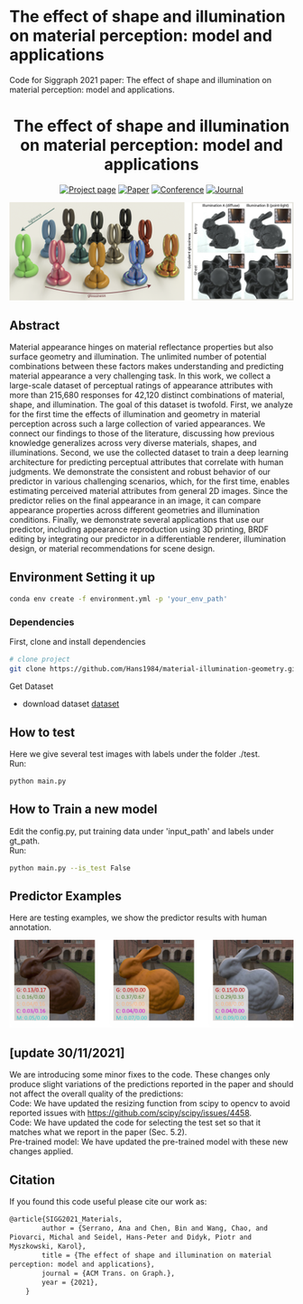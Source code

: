 # The effect of shape and illumination on material perception: model and applications
Code for Siggraph 2021 paper: The effect of shape and illumination on material perception: model and applications.
<div align="center">  
  
# The effect of shape and illumination on material perception: model and applications  
[![Project page](https://img.shields.io/badge/-Project%20page-blue)](http://mig.mpi-inf.mpg.de/)
[![Paper](https://img.shields.io/badge/Paper-PDF-red)]()
[![Conference](https://img.shields.io/badge/SIGGRAPH-2021-green)]()
[![Journal](https://img.shields.io/badge/TOG-2021-green)]()

</div>

![alt text][teaser]

[teaser]: https://github.com/Hans1984/material-illumination-geometry/blob/main/images/teaser.png "Robots teaser"

## Abstract   
Material appearance hinges on material reflectance properties but also surface geometry and illumination. The unlimited number of potential combinations between these factors makes understanding and predicting material appearance a very challenging task. In this work, we collect a large-scale dataset of perceptual ratings of appearance attributes with more than 215,680 responses for 42,120 distinct combinations of material, shape, and illumination. The goal of this dataset is twofold. First, we analyze for the first time the effects of illumination and geometry in material perception across such a large collection of varied appearances. We connect our findings to those of the literature, discussing how previous knowledge generalizes across very diverse materials, shapes, and illuminations. Second, we use the collected dataset to train a deep learning architecture for predicting perceptual attributes that correlate with human judgments. We demonstrate the consistent and robust behavior of our predictor in various challenging scenarios, which, for the first time, enables estimating perceived material attributes from general 2D images. Since the predictor relies on the final appearance in an image, it can compare appearance properties across different geometries and illumination conditions. Finally, we demonstrate several applications that use our predictor, including appearance reproduction using 3D printing, BRDF editing by integrating our predictor in a differentiable renderer, illumination design, or material recommendations for scene design.

## Environment Setting it up   
```bash
conda env create -f environment.yml -p 'your_env_path'
```

### Dependencies
First, clone and install dependencies   
```bash
# clone project   
git clone https://github.com/Hans1984/material-illumination-geometry.git      
```

Get Dataset

- download dataset [dataset](http://mig.mpi-inf.mpg.de/)

## How to test
Here we give several test images with labels under the folder ./test. <br>
Run:
```bash
python main.py
```

## How to Train a new model
Edit the config.py, put training data under 'input_path' and labels under gt_path.  <br>
Run:
```bash
python main.py --is_test False
```
## Predictor Examples

Here are testing examples, we show the predictor results with human annotation.
<div align="center">  
<img src="images/results.png" >
</div>

## [update 30/11/2021]
We are introducing some minor fixes to the code. These changes only produce slight variations of the predictions reported in the paper and should not affect the overall quality of the predictions: <br>
Code: We have updated the resizing function from scipy to opencv to avoid reported issues with https://github.com/scipy/scipy/issues/4458. <br>
Code: We have updated the code for selecting the test set so that it matches what we report in the paper (Sec. 5.2). <br>
Pre-trained model: We have updated the pre-trained model with these new changes applied.<br>

## Citation   
If you found this code useful please cite our work as:
```
@article{SIGG2021_Materials,
        author = {Serrano, Ana and Chen, Bin and Wang, Chao, and Piovarci, Michal and Seidel, Hans-Peter and Didyk, Piotr and Myszkowski, Karol},
        title = {The effect of shape and illumination on material perception: model and applications},
        journal = {ACM Trans. on Graph.},
        year = {2021},
    }
```   
